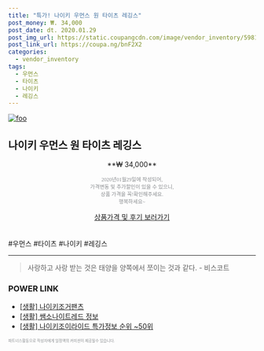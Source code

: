 ```yaml
--- 
title: "특가! 나이키 우먼스 원 타이츠 레깅스" 
post_money: ₩. 34,000 
post_date: dt. 2020.01.29 
post_img_url: https://static.coupangcdn.com/image/vendor_inventory/5981/6b7b5863a717160f80c44f8b621ff5d31cd3b547baa52836d5b4b6a42386.jpg 
post_link_url: https://coupa.ng/bnF2X2 
categories: 
  - vendor_inventory 
tags: 
  - 우먼스 
  - 타이츠 
  - 나이키 
  - 레깅스 
--- 
```

[![foo](https://static.coupangcdn.com/image/vendor_inventory/5981/6b7b5863a717160f80c44f8b621ff5d31cd3b547baa52836d5b4b6a42386.jpg)](https://coupa.ng/bnF2X2) 

## 나이키 우먼스 원 타이츠 레깅스 
<p style="text-align: center;">**₩ 34,000**</p> 
<p style="text-align: center;"><span style="color: #898c8f; font-family: Georgia,Times,serif; font-size: 0.75em;">2020년01월29일에 작성되어, <br>가격변동 및 추가할인이 있을 수 있으니,<br> 상품 가격을 꼭!확인해주세요.<br>행복하세요~</span> 
</p>	 
<div markdown="0" style="text-align: center;"><a href="https://coupa.ng/bnF2X2" class="btn btn--success">상품가격 및 후기 보러가기</a></div> 
<br><br> 
  #우먼스 #타이츠 #나이키 #레깅스 
<hr> 

> 사랑하고 사랑 받는 것은 태양을 양쪽에서 쪼이는 것과 같다. - 비스코트 


### POWER LINK

* <a href="https://blog.naver.com/fasyy4321/221759278223" target="_blank"> [생활] 나이키조거팬츠  </a>
* <a href="https://blog.naver.com/sakai111/221762996338" target="_blank"> [생활] 쌤소나이트레드 정보 </a>
* <a href="https://blog.naver.com/sakai111/221777214614" target="_blank"> [생활] 나이키조이라이드 특가정보 순위 ~50위</a>

<span style="color: #898c8f; font-family: Georgia,Times,serif; font-size: 0.55em;">파트너스활동으로 작성자에게 일정액의 커미션이 제공될수 있습니다.</span> 
